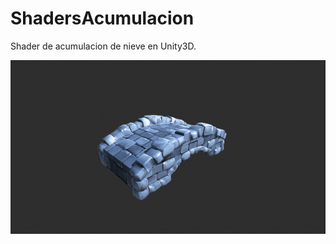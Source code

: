 # ShadersAcumulacion

Shader de acumulacion de nieve en Unity3D.

<p align="center"><img src="https://github.com/MoonAntonio/ShadersAcumulacion/blob/master/res/preview.gif?raw=true"></p>